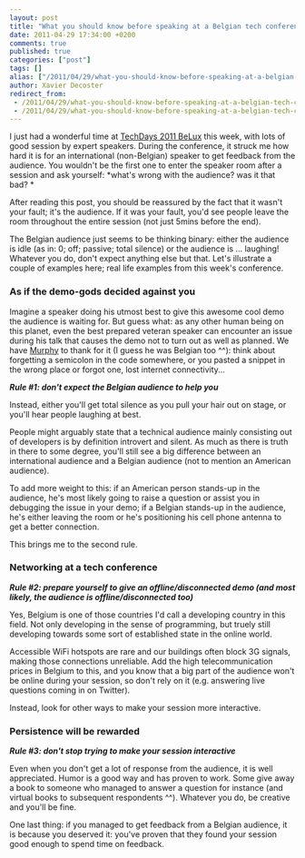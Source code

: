 ```yaml
---
layout: post
title: "What you should know before speaking at a Belgian tech conference"
date: 2011-04-29 17:34:00 +0200
comments: true
published: true
categories: ["post"]
tags: []
alias: ["/2011/04/29/what-you-should-know-before-speaking-at-a-belgian-tech-conference/"]
author: Xavier Decoster
redirect_from:
 - /2011/04/29/what-you-should-know-before-speaking-at-a-belgian-tech-conference/.html
 - /2011/04/29/what-you-should-know-before-speaking-at-a-belgian-tech-conference/.html
---
```

<p>I just had a wonderful time at <a href="http://www.microsoft.com/belux/techdays/2011/" target="_blank">TechDays 2011 BeLux</a> this week, with lots of good session by expert speakers. During the conference, it struck me how hard it is for an international (non-Belgian) speaker to get feedback from the audience. You wouldn't be the first one to enter the speaker room after a session and ask yourself: *what's wrong with the audience? was it that bad? *</p>

<p>After reading this post, you should be reassured by the fact that it wasn't your fault; it's the audience. If it was your fault, you'd see people leave the room throughout the entire session (not just 5mins before the end).</p>

<p>The Belgian audience just seems to be thinking binary: either the audience is idle (as in: 0; off; passive; total silence) or the audience is ... laughing! Whatever you do, don't expect anything else but that. Let's illustrate a couple of examples here; real life examples from this week's conference.</p>

<h3>As if the demo-gods decided against you</h3>

<p>Imagine a speaker doing his utmost best to give this awesome cool demo the audience is waiting for. But guess what: as any other human being on this planet, even the best prepared veteran speaker can encounter an issue during his talk that causes the demo not to turn out as well as planned. We have <a href="http://en.wikipedia.org/wiki/Murphy's_law" target="_blank">Murphy</a> to thank for it (I guess he was Belgian too ^^): think about forgetting a semicolon in the code somewhere, or you pasted a snippet in the wrong place or forgot one, lost internet connectivity...</p>

<p><strong><em>Rule #1: don't expect the Belgian audience to help you</em></strong></p>

<p>Instead, either you'll get total silence as you pull your hair out on stage, or you'll hear people laughing at best.</p>

<p>People might arguably state that a technical audience mainly consisting out of developers is by definition introvert and silent. As much as there is truth in there to some degree, you'll still see a big difference between an international audience and a Belgian audience (not to mention an American audience).</p>

<p>To add more weight to this: if an American person stands-up in the audience, he's most likely going to raise a question or assist you in debugging the issue in your demo; if a Belgian stands-up in the audience, he's either leaving the room or he's positioning his cell phone antenna to get a better connection.</p>

<p>This brings me to the second rule.</p>

<h3>Networking at a tech conference</h3>

<p><strong><em>Rule #2: prepare yourself to give an offline/disconnected demo (and most likely, the audience is offline/disconnected too)</em></strong></p>

<p>Yes, Belgium is one of those countries I'd call a developing country in this field. Not only developing in the sense of programming, but truely still developing towards some sort of established state in the online world.</p>

<p>Accessible WiFi hotspots are rare and our buildings often block 3G signals, making those connections unreliable. Add the high telecommunication prices in Belgium to this, and you know that a big part of the audience won't be online during your session, so don't rely on it (e.g. answering live questions coming in on Twitter).</p>

<p>Instead, look for other ways to make your session more interactive.</p>

<h3>Persistence will be rewarded</h3>

<p><strong><em>Rule #3: don't stop trying to make your session interactive</em></strong></p>

<p>Even when you don't get a lot of response from the audience, it is well appreciated. Humor is a good way and has proven to work. Some give away a book to someone who managed to answer a question for instance (and virtual books to subsequent respondents ^^). Whatever you do, be creative and you'll be fine.</p>

<p>One last thing: if you managed to get feedback from a Belgian audience, it is because you deserved it: you've proven that they found your session good enough to spend time on feedback.</p>
